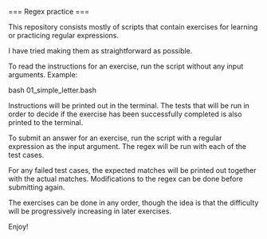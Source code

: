 === Regex practice ===

This repository consists mostly of scripts that contain exercises
for learning or practicing regular expressions.

I have tried making them as straightforward as possible.

To read the instructions for an exercise, run the script without any input arguments.
Example:

bash 01_simple_letter.bash

Instructions will be printed out in the terminal.
The tests that will be run in order to decide if the exercise has been successfully
completed is also printed to the terminal.

To submit an answer for an exercise, run the script with a regular expression
as the input argument. The regex will be run with each of the test cases.

For any failed test cases, the expected matches will be printed out together
with the actual matches. Modifications to the regex can be done before submitting again.

The exercises can be done in any order, though the idea is that the difficulty will
be progressively increasing in later exercises.

Enjoy!